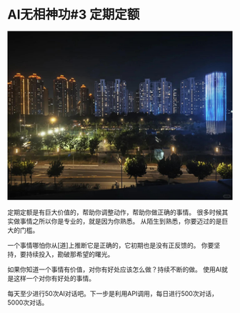 # AI无相神功#3 定期定额

 ![](img/fb3da967-1483-41bc-acd2-88d0bbe5f6d3.jpg)
 
定期定额是有巨大价值的，帮助你调整动作，帮助你做正确的事情。
很多时候其实做事情之所以你是专业的，就是因为你熟悉。
从陌生到熟悉，你要迈过的是巨大的门槛。
 
一个事情哪怕你从[道]上推断它是正确的，它初期也是没有正反馈的。
你要坚持，要持续投入，勘破那希望的曙光。
 
如果你知道一个事情有价值，对你有好处应该怎么做？持续不断的做。
使用AI就是这样一个对你有好处的事情。
 
每天至少进行50次AI对话吧。下一步是利用API调用，每日进行500次对话，5000次对话。